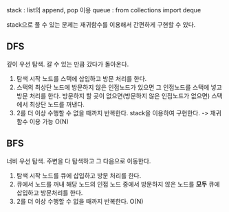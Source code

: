 stack : list의 append, pop 이용
queue : from collections import deque

stack으로 풀 수 있는 문제는 재귀함수를 이용해서 간편하게 구현할 수 있다.

## DFS

깊이 우선 탐색. 갈 수 있는 만큼 갔다가 돌아온다.

1. 탐색 시작 노드를 스택에 삽입하고 방문 처리를 한다.
2. 스택의 최상단 노드에 방문하지 않은 인접노드가 있으면 그 인접노드를 스택에 넣고 방문 처리를 한다.
   방문하지 할 곳이 없으면(방문하지 않은 인접노드가 없으면) 스택에서 최상단 노드를 꺼낸다.
3. 2를 더 이상 수행할 수 없을 때까지 반복한다.
   stack을 이용하여 구현한다. -> 재귀함수 이용 가능
   O(N)

## BFS

너비 우선 탐색. 주변을 다 탐색하고 그 다음으로 이동한다.

1. 탐색 시작 노드를 큐에 삽입하고 방문 처리를 한다.
2. 큐에서 노드를 꺼내 해당 노드의 인접 노드 중에서 방문하지 않은 노드를 **모두** 큐에 삽입하고 방문처리를 한다.
3. 2를 더 이상 수행할 수 없을 때까지 반복한다.
   O(N)
